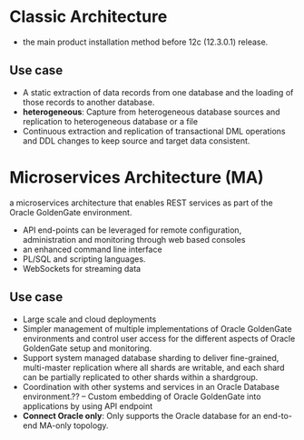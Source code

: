 # Classic Architecture
- the main product installation method before 12c (12.3.0.1) release.
## Use case
- A static extraction of data records from one database and the loading of those records to another database.
- **heterogeneous**: Capture from heterogeneous database sources and replication to heterogeneous database or a file
- Continuous extraction and replication of transactional DML operations and DDL changes to keep source and target data consistent.



# Microservices Architecture (MA)
a microservices architecture that enables REST services as part of the Oracle GoldenGate environment.
- API end-points can be leveraged for remote configuration, administration and monitoring through web based consoles
- an enhanced command line interface
- PL/SQL and scripting languages.
- WebSockets for streaming data
## Use case
- Large scale and cloud deployments
- Simpler management of multiple implementations of Oracle GoldenGate environments and control user access for the different aspects of Oracle GoldenGate setup and monitoring.
- Support system managed database sharding to deliver fine-grained, multi-master replication where all shards are writable, and each shard can be partially replicated to other shards within a shardgroup.
- Coordination with other systems and services in an Oracle Database environment.??
– Custom embedding of Oracle GoldenGate into applications by using API endpoint
- **Connect Oracle only**: Only supports the Oracle database for an end-to-end MA-only topology.

